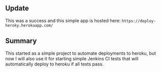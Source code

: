 ## Update
This was a success and this simple app is hosted here:
```https://deploy-heroky.herokuapp.com/```

## Summary
This started as a simple project to automate deployments to heroku, but now I will also use it for starting simple Jenkins CI tests that will automatically deploy to heroku if all tests pass.
